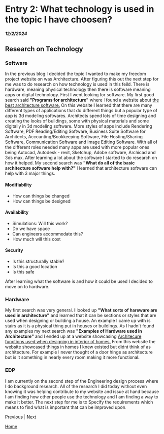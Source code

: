 # Entry 2: What technology is used in the topic I have choosen?
##### 12/2/2024

## Research on Technology

### Software
In the previous blog I decided the topic I wanted to make my freedom project website on was Architecture. After figuring this out the next step for me was to do research on how technology is used in this feild. There is hardware, meaning physical technology then there is software meaning apps or digital technology. First I went looking for software. My first good search said **"Programs for architecture"** where I found a website about [the best architecture software.](https://monograph.com/blog/best-architecture-software) On this website I learned that there are many different types of applications that do different things but a popular type of app is 3d modeling softwares. Architects spend lots of time designing and creating the looks of buildings, some with physical materials and some digitally in 3d modeling software. More styles of apps include Rendering Software, PDF Reading/Editing Software, Business Suite Software for Architects, Accounting/Bookkeeping Software, File Hosting/Sharing Software, Communication Software and Image Editing Software. With all of the different roles needed many apps are used with more popular ones being Autocad, Autodesk - revit, Sketchup, Adobe software, Archicad and 3ds max. After learning a lot about the software I started to do research on how it helped. My second search was **"What do all of the basic architecture software help with?"** I learned that architecture software can help with 3 major things. 

#### Modifiability
* How can things be changed
* How can things be designed
#### Availability
* Simulations: Will this work?
* Do we have space
* Can engineers accommodate this?
* How much will this cost
#### Security
* Is this structurally stable?
* Is this a good location
* Is this safe

After learning what the software is and how it could be used I decided to move on to hardware.

### Hardware
My first search was very general. I looked up **"What sorts of hareware are used in architecture"** and learned that it can be sections or styles that are used when designing or building a house. An example I came up with is stairs as it is a physical thing put in houses or buildings. As I hadn't found any examples my next search was **"Examples of Hardware used in Architecture"** and I ended up at a website showcasing [Architecure functions used when designing in interior of homes.](fix.com.au/design-ideas/what-is-architectural-hardware-types-and-tips) From this website the website showcased things in homes I knew existed but didnt think of as architecture. For example I never thought of a door hinge as architecture but is it something in nearly every room making it more functional.

### EDP
I am currently on the second step of the Engineering design process where I do background research. All of the research I did today without even knowing it was helping contribute to my website and issue at hand because I am finding how other people use the technology and I am finding a way to make it better. The next step for me is to Specify the requirements which means to find what is important that can be improved upon.




[Previous](entry01.md) | [Next](entry03.md)

[Home](../README.md)
